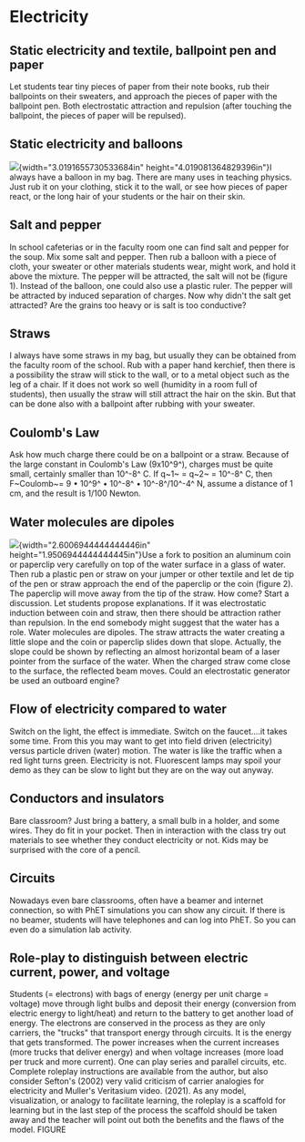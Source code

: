 # Electricity

## Static electricity and textile, ballpoint pen and paper
 Let students tear tiny pieces of paper from their note books, rub their ballpoints on their sweaters, and approach the pieces of paper with the ballpoint pen. Both electrostatic attraction and repulsion (after touching the ballpoint, the pieces of paper will be repulsed).

## Static electricity and balloons
 ![](media/image42.jpg){width="3.0191655730533684in" height="4.019081364829396in"}I always have a balloon in my bag. There are many uses in teaching physics. Just rub it on your clothing, stick it to the wall, or see how pieces of paper react, or the long hair of your students or the hair on their skin.

## Salt and pepper
 In school cafeterias or in the faculty room one can find salt and pepper for the soup. Mix some salt and pepper. Then rub a balloon with a piece of cloth, your sweater or other materials students wear, might work, and hold it above the mixture. The pepper will be attracted, the salt will not be (figure 1). Instead of the balloon, one could also use a plastic ruler. The pepper will be attracted by induced separation of charges. Now why didn't the salt get attracted? Are the grains too heavy or is salt is too conductive?

## Straws
 I always have some straws in my bag, but usually they can be obtained from the faculty room of the school. Rub with a paper hand kerchief, then there is a possibility the straw will stick to the wall, or to a metal object such as the leg of a chair. If it does not work so well (humidity in a room full of students), then usually the straw will still attract the hair on the skin. But that can be done also with a ballpoint after rubbing with your sweater.

## Coulomb's Law
 Ask how much charge there could be on a ballpoint or a straw. Because of the large constant in Coulomb's Law (9x10^9^), charges must be quite small, certainly smaller than 10^-8^ C. If q~1~ = q~2~ = 10^-8^ C, then F~Coulomb~= 9 • 10^9^ • 10^-8^ • 10^-8^/10^-4^ N, assume a distance of 1 cm, and the result is 1/100 Newton.

## Water molecules are dipoles
 ![](media/image43.jpeg){width="2.6006944444444446in" height="1.9506944444444445in"}Use a fork to position an aluminum coin or paperclip very carefully on top of the water surface in a glass of water. Then rub a plastic pen or straw on your jumper or other textile and let de tip of the pen or straw approach the end of the paperclip or the coin (figure 2). The paperclip will move away from the tip of the straw. How come? Start a discussion. Let students propose explanations. If it was electrostatic induction between coin and straw, then there should be attraction rather than repulsion. In the end somebody might suggest that the water has a role. Water molecules are dipoles. The straw attracts the water creating a little slope and the coin or paperclip slides down that slope. Actually, the slope could be shown by reflecting an almost horizontal beam of a laser pointer from the surface of the water. When the charged straw come close to the surface, the reflected beam moves. Could an electrostatic generator be used an outboard engine?

## Flow of electricity compared to water
 Switch on the light, the effect is immediate. Switch on the faucet\....it takes some time. From this you may want to get into field driven (electricity) versus particle driven (water) motion. The water is like the traffic when a red light turns green. Electricity is not. Fluorescent lamps may spoil your demo as they can be slow to light but they are on the way out anyway.

## Conductors and insulators
 Bare classroom? Just bring a battery, a small bulb in a holder, and some wires. They do fit in your pocket. Then in interaction with the class try out materials to see whether they conduct electricity or not. Kids may be surprised with the core of a pencil.

## Circuits
 Nowadays even bare classrooms, often have a beamer and internet connection, so with PhET simulations you can show any circuit. If there is no beamer, students will have telephones and can log into PhET. So you can even do a simulation lab activity.

## Role-play to distinguish between electric current, power, and voltage
 Students (= electrons) with bags of energy (energy per unit charge = voltage) move through light bulbs and deposit their energy (conversion from electric energy to light/heat) and return to the battery to get another load of energy. The electrons are conserved in the process as they are only carriers, the "trucks" that transport energy through circuits. It is the energy that gets transformed. The power increases when the current increases (more trucks that deliver energy) and when voltage increases (more load per truck and more current). One can play series and parallel circuits, etc. Complete roleplay instructions are available from the author, but also consider Sefton's (2002) very valid criticism of carrier analogies for electricity and Muller's Veritasium video. (2021). As any model, visualization, or analogy to facilitate learning, the roleplay is a scaffold for learning but in the last step of the process the scaffold should be taken away and the teacher will point out both the benefits and the flaws of the model. FIGURE
